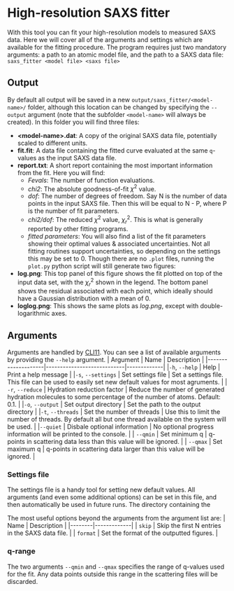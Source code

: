 # High-resolution SAXS fitter
With this tool you can fit your high-resolution models to measured SAXS data. Here we will cover all of the arguments and settings which are available for the fitting procedure. 
The program requires just two mandatory arguments: a path to an atomic model file, and the path to a SAXS data file:
`saxs_fitter <model file> <saxs file>`
## Output
By default all output will be saved in a new `output/saxs_fitter/<model-name>/` folder, although this location can be changed by specifying the `--output` argument (note that the subfolder `<model-name>` will always be created). 
In this folder you will find three files: 
- **\<model-name\>.dat**: A copy of the original SAXS data file, potentially scaled to different units. 
- **fit.fit**: A data file containing the fitted curve evaluated at the same `q`-values as the input SAXS data file. 
- **report.txt**: A short report containing the most important information from the fit. Here you will find: 
	- *Fevals*: The number of function evaluations.
	- *chi2*: The absolute goodness-of-fit $\chi^2$ value. 
	- *dof*: The number of degrees of freedom. Say N is the number of data points in the input SAXS file. Then this will be equal to N - P, where P is the number of fit parameters. 
	- *chi2/dof*: The reduced $\chi^2$ value, $\chi^2_r$. This is what is generally reported by other fitting programs. 
	- *fitted parameters*: You will also find a list of the fit parameters showing their optimal values & associated uncertainties. Not all fitting routines support uncertainties, so depending on the settings this may be set to 0. 
Though there are no `.plot` files, running the `plot.py` python script will still generate two figures: 
- **log.png**: This top panel of this figure shows the fit plotted on top of the input data set, with the $\chi^2_r$ shown in the legend. The bottom panel shows the residual associated with each point, which ideally should have a Gaussian distribution with a mean of 0. 
- **loglog.png**: This shows the same plots as *log.png*, except with double-logarithmic axes. 

## Arguments
Arguments are handled by [CLI11](https://github.com/CLIUtils/CLI11). You can see a list of available arguments by providing the `--help` argument. 
| Argument           | Name                       | Description |
|--------------------|----------------------------|-------------|
|`-h`, `--help`      | Help                       | Print a help message |
|`-s`, `--settings`  | Set settings file          | Set a settings file. This file can be used to easily set new default values for most agruments. |
| `-r`, `--reduce`   | Hydration reduction factor | Reduce the number of generated hydration molecules to some percentage of the number of atoms. Default: 0.1. |
|`-o`, `--output`    | Set output directory       | Set the path to the output directory |
|`-t`, `--threads`   | Set the number of threads  | Use this to limit the number of threads. By default all but one thread available on the system will be used. |
|`--quiet`           | Disbale optional information | No optional progress information will be printed to the console. |
| `--qmin`           | Set minimum q              | q-points in scattering data less than this value will be ignored. |
| `--qmax`           | Set maximum q              | q-points in scattering data larger than this value will be ignored. |

### Settings file
The settings file is a handy tool for setting new default values. All arguments (and even some additional options) can be set in this file, and then automatically be used in future runs. The directory containing the 

The most useful options beyond the arguments from the argument list are:
|  Name  | Description |
|--------|-------------|
| `skip` | Skip the first N entries in the SAXS data file. |
| `format` | Set the format of the outputted figures. |

### q-range
The two arguments `--qmin` and `--qmax` specifies the range of q-values used for the fit. Any data points outside this range in the scattering files will be discarded. 


